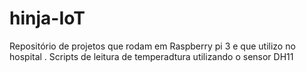 # hinja-IoT
Repositório de projetos que rodam em Raspberry pi 3 e que utilizo no hospital
. Scripts de leitura de temperadtura utilizando o sensor DH11
